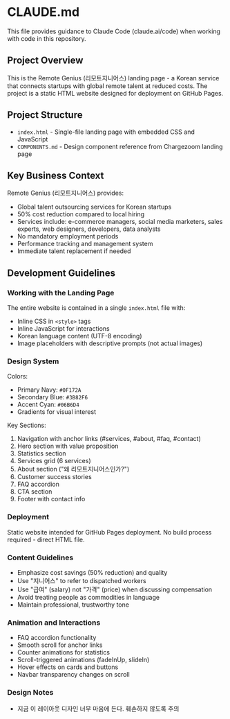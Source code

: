 # CLAUDE.md

This file provides guidance to Claude Code (claude.ai/code) when working with code in this repository.

## Project Overview

This is the Remote Genius (리모트지니어스) landing page - a Korean service that connects startups with global remote talent at reduced costs. The project is a static HTML website designed for deployment on GitHub Pages.

## Project Structure

- `index.html` - Single-file landing page with embedded CSS and JavaScript
- `COMPONENTS.md` - Design component reference from Chargezoom landing page

## Key Business Context

Remote Genius (리모트지니어스) provides:
- Global talent outsourcing services for Korean startups
- 50% cost reduction compared to local hiring
- Services include: e-commerce managers, social media marketers, sales experts, web designers, developers, data analysts
- No mandatory employment periods
- Performance tracking and management system
- Immediate talent replacement if needed

## Development Guidelines

### Working with the Landing Page

The entire website is contained in a single `index.html` file with:
- Inline CSS in `<style>` tags
- Inline JavaScript for interactions
- Korean language content (UTF-8 encoding)
- Image placeholders with descriptive prompts (not actual images)

### Design System

Colors:
- Primary Navy: `#0F172A`
- Secondary Blue: `#3B82F6`
- Accent Cyan: `#06B6D4`
- Gradients for visual interest

Key Sections:
1. Navigation with anchor links (#services, #about, #faq, #contact)
2. Hero section with value proposition
3. Statistics section
4. Services grid (6 services)
5. About section ("왜 리모트지니어스인가?")
6. Customer success stories
7. FAQ accordion
8. CTA section
9. Footer with contact info

### Deployment

Static website intended for GitHub Pages deployment. No build process required - direct HTML file.

### Content Guidelines

- Emphasize cost savings (50% reduction) and quality
- Use "지니어스" to refer to dispatched workers
- Use "급여" (salary) not "가격" (price) when discussing compensation
- Avoid treating people as commodities in language
- Maintain professional, trustworthy tone

### Animation and Interactions

- FAQ accordion functionality
- Smooth scroll for anchor links
- Counter animations for statistics
- Scroll-triggered animations (fadeInUp, slideIn)
- Hover effects on cards and buttons
- Navbar transparency changes on scroll

### Design Notes

- 지금 이 레이아웃 디자인 너무 마음에 든다. 훼손하지 않도록 주의